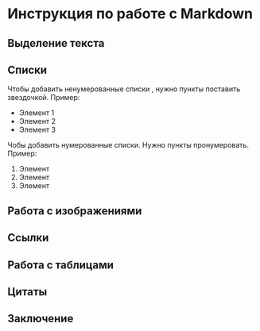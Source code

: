 # Инструкция по работе с Markdown
## Выделение текста
## Списки
Чтобы добавить ненумерованные списки , нужно пункты поставить звездочкой. 
Пример: 
* Элемент 1
* Элемент 2
* Элемент 3

Чобы добавить нумерованные списки. Нужно пункты пронумеровать.  
Пример: 
1. Элемент
2. Элемент
3. Элемент 



## Работа с изображениями
## Ссылки
## Работа с таблицами 
## Цитаты
## Заключение 

